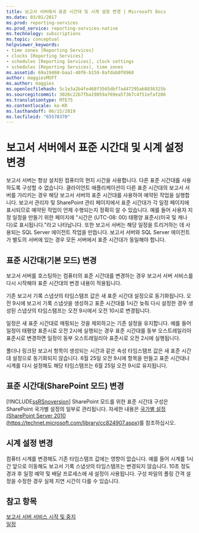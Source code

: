 ```yaml
---
title: 보고서 서버에서 표준 시간대 및 시계 설정 변경 | Microsoft Docs
ms.date: 03/01/2017
ms.prod: reporting-services
ms.prod_service: reporting-services-native
ms.technology: subscriptions
ms.topic: conceptual
helpviewer_keywords:
- time zones [Reporting Services]
- clocks [Reporting Services]
- schedules [Reporting Services], clock settings
- schedules [Reporting Services], time zones
ms.assetid: 69a19468-baa1-40f6-b158-8afdab0f8968
author: maggiesMSFT
ms.author: maggies
ms.openlocfilehash: 5c1e3a2b4fe468f3565dbf7ad47295ab8836315b
ms.sourcegitcommit: 3026c22b7fba19059a769ea5f367c4f51efaf286
ms.translationtype: MTE75
ms.contentlocale: ko-KR
ms.lasthandoff: 06/15/2019
ms.locfileid: "65578370"
---
```

# <a name="change-time-zones-and-clock-settings-on-a-report-server"></a>보고서 서버에서 표준 시간대 및 시계 설정 변경
  보고서 서버는 항상 설치된 컴퓨터의 현지 시간을 사용합니다. 다른 표준 시간대를 사용하도록 구성할 수 없습니다. 클라이언트 애플리케이션이 다른 표준 시간대의 보고서 서버를 가리키는 경우 해당 보고서 서버의 표준 시간대를 사용하여 예약된 작업을 실행합니다. 보고서 관리자 및 SharePoint 관리 페이지에서 표준 시간대가 각 일정 페이지에 표시되므로 예약된 작업이 언제 수행되는지 정확히 알 수 있습니다. 예를 들어 사용자 지정 일정을 만들기 위한 페이지에 "시간은 (UTC-08: 00) 태평양 표준시(미국 및 캐나다)로 표시됩니다."라고 나타납니다.
또한 보고서 서버는 해당 일정을 트리거하는 데 사용되는 SQL Server 에이전트 작업을 만듭니다. 보고서 서버와 SQL Server 에이전트가 별도의 서버에 있는 경우 모든 서버에서 표준 시간대가 동일해야 합니다.
  
## <a name="changing-the-time-zone-native-mode"></a>표준 시간대(기본 모드) 변경  
 보고서 서버를 호스팅하는 컴퓨터의 표준 시간대를 변경하는 경우 보고서 서버 서비스를 다시 시작해야 표준 시간대의 변경 내용이 적용됩니다.  
  
 기존 보고서 기록 스냅샷의 타임스탬프 값은 새 표준 시간대 설정으로 동기화됩니다. 오전 9시에 보고서 기록 스냅샷을 생성하고 표준 시간대를 1시간 늦춰 다시 설정한 경우 생성된 스냅샷의 타임스탬프는 오전 9시에서 오전 10시로 변경됩니다.  
  
 일정은 새 표준 시간대로 매핑되는 것을 제외하고는 기존 설정을 유지합니다. 예를 들어 일정이 태평양 표준시로 오전 2시에 실행되는 경우 표준 시간대를 동부 오스트레일리아 표준시로 변경하면 일정이 동부 오스트레일리아 표준시로 오전 2시에 실행됩니다.  
  
 폴더나 링크된 보고서 항목이 생성되는 시간과 같은 속성 타임스탬프 값은 새 표준 시간대 설정으로 동기화되지 않습니다. 6월 25일 오전 9시에 항목을 만들고 표준 시간대나 시계를 다시 설정해도 해당 타임스탬프는 6월 25일 오전 9시로 유지됩니다.  
  
## <a name="changing-the-time-zone-sharepoint-mode"></a>표준 시간대(SharePoint 모드) 변경  
 [!INCLUDE[ssRSnoversion](../../includes/ssrsnoversion-md.md)] SharePoint 모드를 위한 표준 시간대 구성은 SharePoint 국가별 설정의 일부로 관리됩니다. 자세한 내용은 [국가별 설정(SharePoint Server 2010 (https://technet.microsoft.com/library/cc824907.aspx)](https://technet.microsoft.com/library/cc824907.aspx)를 참조하십시오.  
  
## <a name="changing-the-clock-settings"></a>시계 설정 변경  
 컴퓨터 시계를 변경해도 기존 타임스탬프 값에는 영향이 없습니다. 예를 들어 시계를 1시간 앞으로 이동해도 보고서 기록 스냅샷의 타임스탬프는 변경되지 않습니다. 10초 정도 경과 후 일정 예약 및 배달 프로세스에 새 설정이 사용됩니다. 구성 파일의 폴링 간격 설정을 수정한 경우 실제 지연 시간이 다를 수 있습니다.  
  
## <a name="see-also"></a>참고 항목  
 [보고서 서버 서비스 시작 및 중지](../../reporting-services/report-server/start-and-stop-the-report-server-service.md)   
 [일정](../../reporting-services/subscriptions/schedules.md)  
  
  
